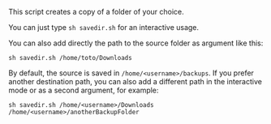 This script creates a copy of a folder of your choice. 

You can just type ```sh savedir.sh``` for an interactive usage.

You can also add directly the path to the source folder as argument like this:

```sh savedir.sh /home/toto/Downloads``` 

By default, the source is saved in ```/home/<username>/backups```. If you prefer another destination path, you can also add a different path in the interactive mode or as a second argument, for example: 

```sh savedir.sh /home/<username>/Downloads /home/<username>/anotherBackupFolder```

